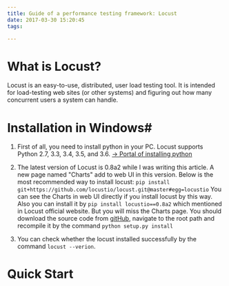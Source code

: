 ```yaml
---
title: Guide of a performance testing framework: Locust
date: 2017-03-30 15:20:45
tags:

---
```


# What is Locust? #
Locust is an easy-to-use, distributed, user load testing tool. It is intended for load-testing web sites (or other systems) and figuring out how many concurrent users a system can handle.

# Installation in Windows#
1. First of all, you need to install python in your PC. Locust supports Python 2.7, 3.3, 3.4, 3.5, and 3.6. [→ Portal of installing python](https://www.python.org/)

2. The latest version of Locust is 0.8a2 while I was writing this article. A new page named "Charts" add to web UI in this version. Below is the most recommended way to install locust:
`pip install git+https://github.com/locustio/locust.git@master#egg=locustio`
You can see the Charts in web UI directly if you install locust by this way.
Also you can install it by `pip install locustio==0.8a2` which mentioned in Locust official website. But you will miss the Charts page. You should download the source code from [gitHub](https://github.com/locustio/locust), navigate to the root path and recompile it by the command `python setup.py install`

3. You can check whether the locust installed successfully by the command `locust --verion`.


# Quick Start #